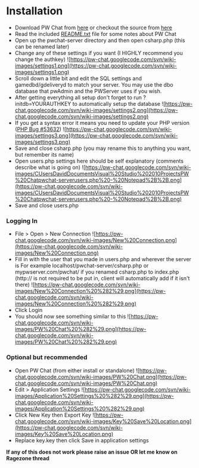# Installation #

  * Download PW Chat from [here](https://code.google.com/p/pw-chat/downloads/list) or checkout the source from [here](https://code.google.com/p/pw-chat/source/checkout)
  * Read the included [README.txt](https://pw-chat.googlecode.com/svn/trunk/PW%20Chat/README.txt) file for some notes about PW Chat
  * Open up the pwchat-server directory and then open csharp.php (this can be renamed later)
  * Change any of these settings if you want (I HIGHLY recommend you change the authkey)
![https://pw-chat.googlecode.com/svn/wiki-images/settings1.png](https://pw-chat.googlecode.com/svn/wiki-images/settings1.png)
  * Scroll down a little bit and edit the SQL settings and gamedbd/gdeliveryd to match your server. You may use the dbo database that pwAdmin and the PWServer uses if you wish.
  * After getting everything all setup don't forget to run ?initdb=YOURAUTHKEY to automatically setup the database
![https://pw-chat.googlecode.com/svn/wiki-images/settings2.png](https://pw-chat.googlecode.com/svn/wiki-images/settings2.png)
  * If you get a syntax error it means you need to update your PHP version ([PHP Bug #53632](http://bugs.php.net/bug.php?id=53632))
![https://pw-chat.googlecode.com/svn/wiki-images/settings3.png](https://pw-chat.googlecode.com/svn/wiki-images/settings3.png)
  * Save and close csharp.php (you may rename this to anything you want, but remember its name)
  * Open users.php settings here should be self explanatory (comments describe what is going on)
![https://pw-chat.googlecode.com/svn/wiki-images/CUsersDavidDocumentsVisual%20Studio%202010ProjectsPW%20Chatpwchat-serverusers.php%20-%20Notepad%2B%2B.png](https://pw-chat.googlecode.com/svn/wiki-images/CUsersDavidDocumentsVisual%20Studio%202010ProjectsPW%20Chatpwchat-serverusers.php%20-%20Notepad%2B%2B.png)
  * Save and close users.php
### Logging In ###
  * File > Open > New Connection
![https://pw-chat.googlecode.com/svn/wiki-images/New%20Connection.png](https://pw-chat.googlecode.com/svn/wiki-images/New%20Connection.png)
  * Fill in with the user that you made in users.php and wherever the server is For example localhost/pwchat-server/csharp.php or mypwserver.com/pwchat/ if you renamed csharp.php to index.php (http:// is not required to be put in, client will automatically add if it isn't there)
![https://pw-chat.googlecode.com/svn/wiki-images/New%20Connection%20%282%29.png](https://pw-chat.googlecode.com/svn/wiki-images/New%20Connection%20%282%29.png)
  * Click Login
  * You should now see something similar to this
![https://pw-chat.googlecode.com/svn/wiki-images/PW%20Chat%20%282%29.png](https://pw-chat.googlecode.com/svn/wiki-images/PW%20Chat%20%282%29.png)

### Optional but recommended ###
  * Open PW Chat (from either install or standalone)
![https://pw-chat.googlecode.com/svn/wiki-images/PW%20Chat.png](https://pw-chat.googlecode.com/svn/wiki-images/PW%20Chat.png)
  * Edit > Application Settings
![https://pw-chat.googlecode.com/svn/wiki-images/Application%20Settings%20%282%29.png](https://pw-chat.googlecode.com/svn/wiki-images/Application%20Settings%20%282%29.png)
  * Click New Key then Export Key
![https://pw-chat.googlecode.com/svn/wiki-images/Key%20Save%20Location.png](https://pw-chat.googlecode.com/svn/wiki-images/Key%20Save%20Location.png)
  * Replace key.key then click Save in application settings


**If any of this does not work please raise an issue OR let me know on Ragezone thread**